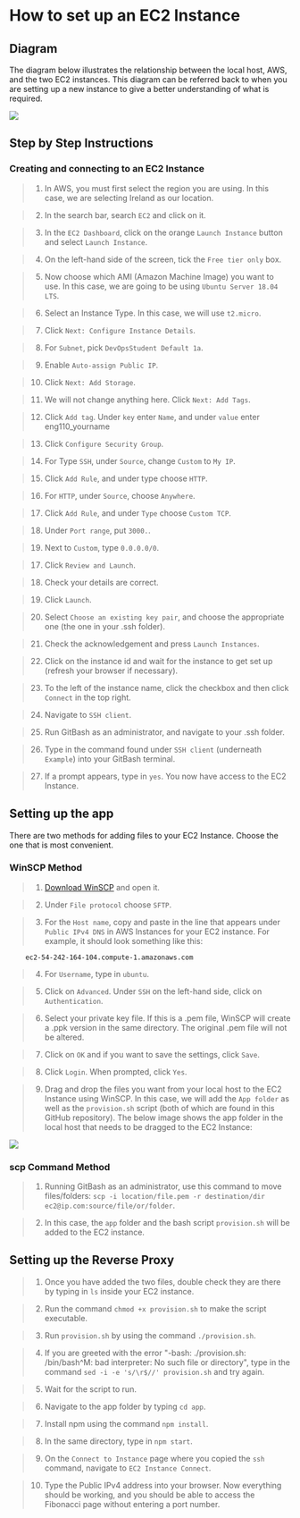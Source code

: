 # How to set up an EC2 Instance

## Diagram 

The diagram below illustrates the relationship between the local host, AWS, and the two EC2 instances. This diagram can be referred back to when you are setting up a new instance to give a better understanding of what is required.

![](https://i.imgur.com/Ds3vD7s.png)

## Step by Step Instructions

### Creating and connecting to an EC2 Instance

> 1. In AWS, you must first select the region you are using. In this case, we are selecting Ireland as our location. 

> 2. In the search bar, search `EC2` and click on it.

> 3. In the `EC2 Dashboard`, click on the orange `Launch Instance` button and select `Launch Instance`.

> 4. On the left-hand side of the screen, tick the `Free tier only` box.

> 5. Now choose which AMI (Amazon Machine Image) you want to use. In this case, we are going to be using `Ubuntu Server 18.04 LTS`. 

> 6. Select an Instance Type. In this case, we will use `t2.micro`. 

> 7. Click `Next: Configure Instance Details`.

> 8. For `Subnet`, pick `DevOpsStudent Default 1a`.

> 9. Enable `Auto-assign Public IP`.

> 10. Click `Next: Add Storage`.

> 11. We will not change anything here. Click `Next: Add Tags`. 

> 12. Click `Add tag`. Under `key` enter `Name`, and under `value` enter eng110_yourname

> 13. Click `Configure Security Group`.

> 14. For Type `SSH`, under `Source`, change `Custom` to `My IP`.

> 15. Click `Add Rule`, and under type choose `HTTP`.

> 16. For `HTTP`, under `Source`, choose `Anywhere`.

> 17. Click `Add Rule`, and under `Type` choose `Custom TCP`.

> 18. Under `Port range`, put `3000.`.

> 19. Next to `Custom`, type `0.0.0.0/0`.

> 17. Click `Review and Launch`.

> 18. Check your details are correct.

> 19. Click `Launch`.

> 20. Select `Choose an existing key pair`, and choose the appropriate one (the one in your .ssh folder).

> 21. Check the acknowledgement and press `Launch Instances`.

> 22. Click on the instance id and wait for the instance to get set up (refresh your browser if necessary).

> 23. To the left of the instance name, click the checkbox and then click `Connect` in the top right.

> 24. Navigate to `SSH client`.

> 25. Run GitBash as an administrator, and navigate to your .ssh folder.

> 26. Type in the command found under `SSH client` (underneath `Example`) into your GitBash terminal.  

> 27. If a prompt appears, type in `yes`. You now have access to the EC2 Instance.

## Setting up the app

There are two methods for adding files to your EC2 Instance. Choose the one that is most convenient.

### WinSCP Method

> 1. [Download WinSCP](https://winscp.net/eng/download.php) and open it.

> 2. Under `File protocol` choose `SFTP`.

> 3. For the `Host name`, copy and paste in the line that appears under `Public IPv4 DNS` in AWS Instances for your EC2 instance. For example, it should look something like this:

        ec2-54-242-164-104.compute-1.amazonaws.com	

> 4. For `Username`, type in `ubuntu`. 

> 5. Click on `Advanced`. Under `SSH` on the left-hand side, click on `Authentication`. 

> 6. Select your private key file. If this is a .pem file, WinSCP will create a .ppk version in the same directory. The original .pem file will not be altered.

> 7. Click on `OK` and if you want to save the settings, click `Save`.

> 8. Click `Login`. When prompted, click `Yes`.

> 9. Drag and drop the files you want from your local host to the EC2 Instance using WinSCP. In this case, we will add the `App folder` as well as the `provision.sh` script (both of which are found in this GitHub repository). The below image shows the app folder in the local host that needs to be dragged to the EC2 Instance:

![](https://i.imgur.com/UpXKesN.png)

### scp Command Method

> 1. Running GitBash as an administrator, use this command to move files/folders: `scp -i location/file.pem -r destination/dir ec2@ip.com:source/file/or/folder`.

> 2. In this case, the `app` folder and the bash script `provision.sh` will be added to the EC2 instance.

## Setting up the Reverse Proxy

> 1. Once you have added the two files, double check they are there by typing in `ls` inside your EC2 instance. 

> 2. Run the command `chmod +x provision.sh` to make the script executable.

> 3. Run `provision.sh` by using the command `./provision.sh`.

> 4. If you are greeted with the error "-bash: ./provision.sh: /bin/bash^M: bad interpreter: No such file or directory", type in the command `sed -i -e 's/\r$//' provision.sh` and try again.

> 5. Wait for the script to run. 

> 6. Navigate to the app folder by typing `cd app`.

> 7. Install npm using the command `npm install`.

> 8. In the same directory, type in `npm start`.

> 9. On the `Connect to Instance` page where you copied the `ssh` command, navigate to `EC2 Instance Connect`.

> 10. Type the Public IPv4 address into your browser. Now everything should be working, and you should be able to access the Fibonacci page without entering a port number. 
